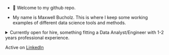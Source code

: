 - 👋 Welcome to my github repo.

- My name is Maxwell Bucholz. This is where I keep some working examples of different data science tools and methods.

<details>
    <summary>Currently open for hire, something fitting a Data Analyst/Engineer with 1-2 years professional experience.</summary>
    
1-2 years professional experience + Bachelors
Looking for a Hybrid position, great with Python
    
###As a Data Engineer at Booz Allen Hamilton (Sep 2022 - Present):###
    Python, SQL, Databricks, Jupyter, Google Colab, Tableau
    APIs, Requests/Yapki, Pandas, Numpy, pickle, regex
    Monte Carlo and other statistical methods, vectorization of existing code
    Database stand-up, augmentation to existing data portfolio, automation for data ingest/output
  
###As an Intern at StreetShares (May - August 2019):###
    Python, R, Tableau, Tableau Prep, Microsoft Suite
    Data Aggregation from seperate on-site servers through tableau prep to Tableau
    Presented final products to sales team and CFO...

 Most Recently (past 3 months: )Volunteered as a student mentor representing Booz Allen Hamilton partnered with the Mark Cuban Foundation
 Attended multiple AI conferences discussing modern AI applications and solutions for cross-domain business problems (healthcare, security, DEIA, Space, etc.)
 Completed a refresher class through Booz Allen Hamilton titled "Deep Learning for NLP" (check repo :bowtie:)
 </details>



Active on [LinkedIn](https://www.linkedin.com/in/maxwell-bucholz-18b67318a/)

<!---
maxwellabgit/maxwellabgit is a ✨ special ✨ repository because its `README.md` (this file) appears on your GitHub profile.
You can click the Preview link to take a look at your changes.
--->
